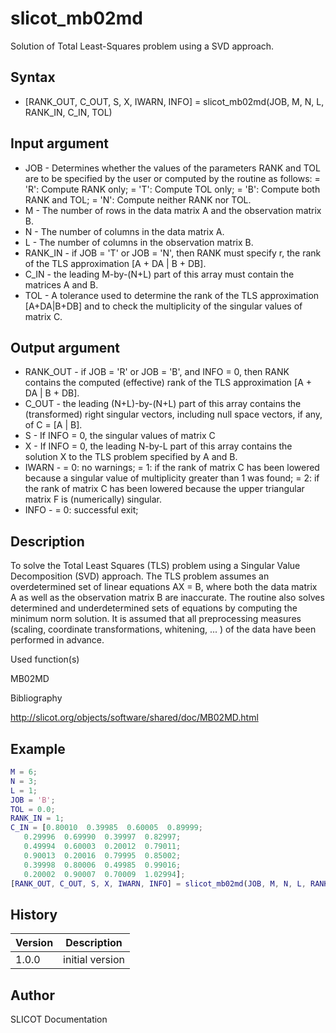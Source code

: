 # slicot_mb02md

Solution of Total Least-Squares problem using a SVD approach.

## Syntax

- [RANK_OUT, C_OUT, S, X, IWARN, INFO] = slicot_mb02md(JOB, M, N, L, RANK_IN, C_IN, TOL)

## Input argument

- JOB - Determines whether the values of the parameters RANK and TOL are to be specified by the user or computed by the routine as follows: = 'R': Compute RANK only; = 'T': Compute TOL only; = 'B': Compute both RANK and TOL; = 'N': Compute neither RANK nor TOL.
- M - The number of rows in the data matrix A and the observation matrix B.
- N - The number of columns in the data matrix A.
- L - The number of columns in the observation matrix B.
- RANK_IN - if JOB = 'T' or JOB = 'N', then RANK must specify r, the rank of the TLS approximation [A + DA | B + DB].
- C_IN - the leading M-by-(N+L) part of this array must contain the matrices A and B.
- TOL - A tolerance used to determine the rank of the TLS approximation [A+DA|B+DB] and to check the multiplicity of the singular values of matrix C.

## Output argument

- RANK_OUT - if JOB = 'R' or JOB = 'B', and INFO = 0, then RANK contains the computed (effective) rank of the TLS approximation [A + DA | B + DB].
- C_OUT - the leading (N+L)-by-(N+L) part of this array contains the (transformed) right singular vectors, including null space vectors, if any, of C = [A | B].
- S - If INFO = 0, the singular values of matrix C
- X - If INFO = 0, the leading N-by-L part of this array contains the solution X to the TLS problem specified by A and B.
- IWARN - = 0: no warnings; = 1: if the rank of matrix C has been lowered because a singular value of multiplicity greater than 1 was found; = 2: if the rank of matrix C has been lowered because the upper triangular matrix F is (numerically) singular.
- INFO - = 0: successful exit;

## Description

  <p>To solve the Total Least Squares (TLS) problem using a Singular Value Decomposition (SVD) approach. The TLS problem assumes an overdetermined set of linear equations AX = B, where both the data matrix A as well as the observation matrix B are inaccurate. The routine also solves determined and underdetermined sets of equations by computing the minimum norm solution. It is assumed that all preprocessing measures (scaling, coordinate transformations, whitening, ... ) of the data have been performed in advance.</p>

Used function(s)

MB02MD

Bibliography

http://slicot.org/objects/software/shared/doc/MB02MD.html

## Example

```matlab
M = 6;
N = 3;
L = 1;
JOB = 'B';
TOL = 0.0;
RANK_IN = 1;
C_IN = [0.80010  0.39985  0.60005  0.89999;
   0.29996  0.69990  0.39997  0.82997;
   0.49994  0.60003  0.20012  0.79011;
   0.90013  0.20016  0.79995  0.85002;
   0.39998  0.80006  0.49985  0.99016;
   0.20002  0.90007  0.70009  1.02994];
[RANK_OUT, C_OUT, S, X, IWARN, INFO] = slicot_mb02md(JOB, M, N, L, RANK_IN, C_IN, TOL)
```

## History

| Version | Description     |
| ------- | --------------- |
| 1.0.0   | initial version |

## Author

SLICOT Documentation
